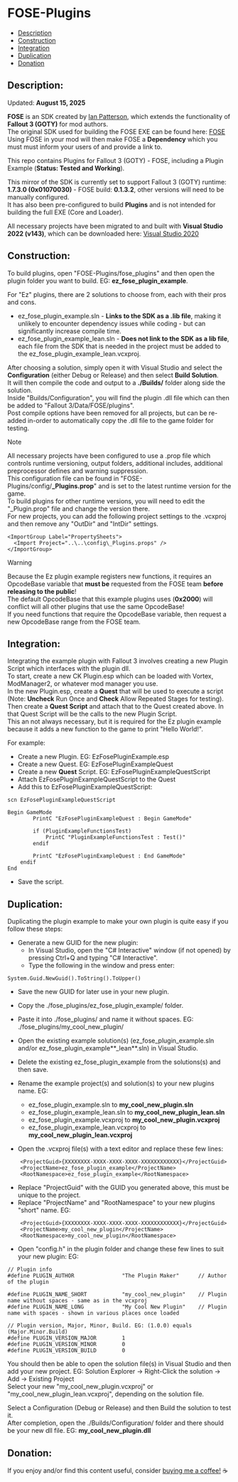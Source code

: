 # FOSE-Plugins  
  
 * [Description](#description)  
 * [Construction](#construction)  
 * [Integration](#integration)  
 * [Duplication](#duplication)  
 * [Donation](#donation)  
  
## Description:  
  
Updated: **August 15, 2025**  
  
**FOSE** is an SDK created by [Ian Patterson](https://github.com/ianpatt), which extends the functionality of **Fallout 3 (GOTY)** for mod authors.  
The original SDK used for building the FOSE EXE can be found here: [FOSE](https://fose.silverlock.org/)   
Using FOSE in your mod will then make FOSE a **Dependency** which you must must inform your users of and provide a link to.  
  
This repo contains Plugins for Fallout 3 (GOTY) - FOSE, including a Plugin Example (**Status: Tested and Working**).  
  
This mirror of the SDK is currently set to support Fallout 3 (GOTY) runtime: **1.7.3.0 (0x01070030)** - FOSE build: **0.1.3.2**, other versions will need to be manually configured.  
It has also been pre-configured to build **Plugins** and is not intended for building the full EXE (Core and Loader).  
  
All necessary projects have been migrated to and built with **Visual Studio 2022 (v143)**, which can be downloaded here: [Visual Studio 2020](https://visualstudio.microsoft.com/downloads/)   


## Construction:  
  
To build plugins, open "FOSE-Plugins/fose_plugins" and then open the plugin folder you want to build. EG: **ez_fose_plugin_example**.  
  
For "Ez" plugins, there are 2 solutions to choose from, each with their pros and cons.  
  * ez_fose_plugin_example.sln - **Links to the SDK as a .lib file**, making it unlikely to encounter dependency issues while coding - but can significantly increase compile time.
  * ez_fose_plugin_example_lean.sln - **Does not link to the SDK as a lib file**, each file from the SDK that is needed in the project must be added to the ez_fose_plugin_example_lean.vcxproj.  
  
After choosing a solution, simply open it with Visual Studio and select the **Configuration** (either Debug or Release) and then select **Build Solution**.  
It will then compile the code and output to a **./Builds/** folder along side the solution.  
Inside "Builds/Configuration", you will find the plugin .dll file which can then be added to "Fallout 3/Data/FOSE/plugins".  
Post compile options have been removed for all projects, but can be re-added in-order to automatically copy the .dll file to the game folder for testing.  
  
> [!NOTE]  
> All necessary projects have been configured to use a .prop file which controls runtime versioning, output folders, additional includes, additional preprocessor defines and warning suppression.  
> This configuration file can be found in "FOSE-Plugins/config/**_Plugins.prop**" and is set to the latest runtime version for the game.  
> To build plugins for other runtime versions, you will need to edit the "_Plugin.prop" file and change the version there.  
> For new projects, you can add the following project settings to the .vcxproj and then remove any "OutDir" and "IntDir" settings.  
```
<ImportGroup Label="PropertySheets">  
  <Import Project="..\..\config\_Plugins.props" />  
</ImportGroup>  
```
  
> [!WARNING]
> Because the Ez plugin example registers new functions, it requires an OpcodeBase variable that **must be** requested from the FOSE team **before releasing to the public**!  
> The default OpcodeBase that this example plugins uses (**0x2000**) will conflict will all other plugins that use the same OpcodeBase!  
> If you need functions that require the OpcodeBase variable, then request a new OpcodeBase range from the FOSE team.  

## Integration:  
  
Integrating the example plugin with Fallout 3 involves creating a new Plugin Script which interfaces with the plugin dll.  
To start, create a new CK Plugin.esp which can be loaded with Vortex, ModManager2, or whatever mod manager you use.  
In the new Plugin.esp, create a **Quest** that will be used to execute a script (Note: **Uncheck** Run Once and **Check** Allow Repeated Stages for testing).  
Then create a **Quest Script** and attach that to the Quest created above. In that Quest Script will be the calls to the new Plugin Script.  
This an not always necessary, but it is required for the Ez plugin example because it adds a new function to the game to print "Hello World!".  
  
For example:  

 * Create a new Plugin. EG: EzFosePluginExample.esp  
 * Create a new Quest. EG: EzFosePluginExampleQuest  
 * Create a new **Quest** Script. EG: EzFosePluginExampleQuestScript  
 * Attach EzFosePluginExampleQuestScript to the Quest  
 * Add this to EzFosePluginExampleQuestScript:  
```
scn EzFosePluginExampleQuestScript  
  
Begin GameMode  
		PrintC "EzFosePluginExampleQuest : Begin GameMode"  
  
		if (PluginExampleFunctionsTest)  
			PrintC "PluginExampleFunctionsTest : Test()"  
		endif  
  
		PrintC "EzFosePluginExampleQuest : End GameMode"  
    endif  
End  
```
 * Save the script.

## Duplication:  
  
Duplicating the plugin example to make your own plugin is quite easy if you follow these steps:  
 * Generate a new GUID for the new plugin:  
   * In Visual Studio, open the "C# Interactive" window (if not opened) by pressing Ctrl+Q and typing "C# Interactive".  
   * Type the following in the window and press enter:  
```
System.Guid.NewGuid().ToString().ToUpper()  
```
  
 * Save the new GUID for later use in your new plugin.  
 * Copy the ./fose_plugins/ez_fose_plugin_example/ folder.  
 * Paste it into ./fose_plugins/ and name it without spaces. EG: ./fose_plugins/my_cool_new_plugin/  
 * Open the existing example solution(s) (ez_fose_plugin_example.sln and/or ez_fose_plugin_example**_lean**.sln) in Visual Studio.  
 * Delete the existing ez_fose_plugin_example from the solutions(s) and then save.  
 * Rename the example project(s) and solution(s) to your new plugins name. EG:  
   * ez_fose_plugin_example.sln to **my_cool_new_plugin.sln**  
   * ez_fose_plugin_example_lean.sln to **my_cool_new_plugin_lean.sln**  
   * ez_fose_plugin_example.vcxproj to **my_cool_new_plugin.vcxproj**  
   * ez_fose_plugin_example_lean.vcxproj to **my_cool_new_plugin_lean.vcxproj**  
  
 * Open the .vcxproj file(s) with a text editor and replace these few lines:  
```
    <ProjectGuid>{XXXXXXXX-XXXX-XXXX-XXXX-XXXXXXXXXXXX}</ProjectGuid>  
    <ProjectName>ez_fose_plugin_example</ProjectName>  
    <RootNamespace>ez_fose_plugin_example</RootNamespace>  
```
 * Replace "ProjectGuid" with the GUID you generated above, this must be unique to the project.  
 * Replace "ProjectName" and "RootNamespace" to your new plugins "short" name. EG:  
```
    <ProjectGuid>{XXXXXXXX-XXXX-XXXX-XXXX-XXXXXXXXXXXX}</ProjectGuid>  
    <ProjectName>my_cool_new_plugin</ProjectName>  
    <RootNamespace>my_cool_new_plugin</RootNamespace>  
```
  
 * Open "config.h" in the plugin folder and change these few lines to suit your new plugin: EG:  
```
// Plugin info  
#define PLUGIN_AUTHOR				"The Plugin Maker"		// Author of the plugin  
  
#define PLUGIN_NAME_SHORT			"my_cool_new_plugin"	// Plugin name without spaces - same as in the vcxproj  
#define PLUGIN_NAME_LONG			"My Cool New Plugin"	// Plugin name with spaces - shown in various places once loaded  
  
// Plugin version, Major, Minor, Build. EG: (1.0.0) equals (Major.Minor.Build)  
#define PLUGIN_VERSION_MAJOR		1  
#define PLUGIN_VERSION_MINOR		0  
#define PLUGIN_VERSION_BUILD		0  
```
  
You should then be able to open the solution file(s) in Visual Studio and then add your new project. EG: Solution Explorer -> Right-Click the solution -> Add -> Existing Project  
Select your new "my_cool_new_plugin.vcxproj" or "my_cool_new_plugin_lean.vcxproj", depending on the solution file.  
  
Select a Configuration (Debug or Release) and then Build the solution to test it.  
After completion, open the ./Builds/Configuration/ folder and there should be your new dll file. EG: **my_cool_new_plugin.dll**  
  
## Donation:  
  
If you enjoy and/or find this content useful, consider [buying me a coffee!](https://www.paypal.com/donate/?hosted_button_id=757K44LRCMVRW) :coffee:  
  


